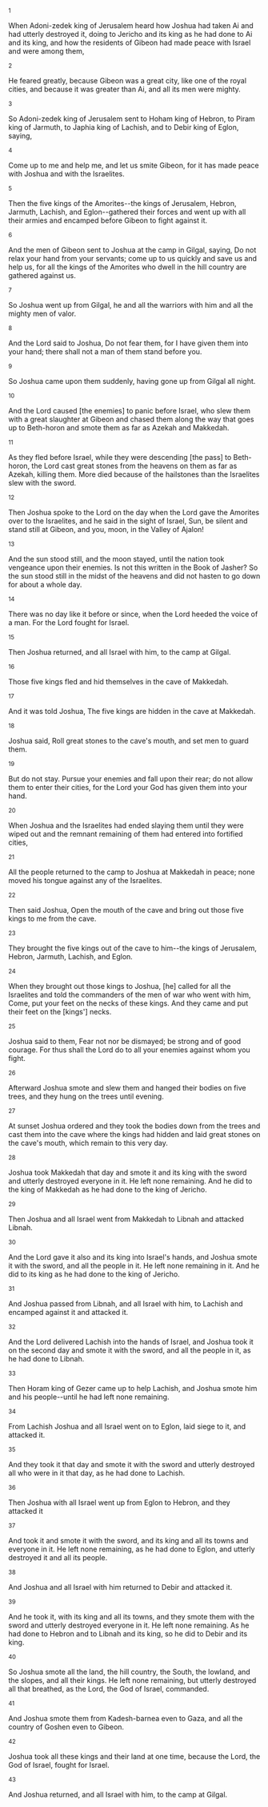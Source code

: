 <sup>1</sup> 

When Adoni-zedek king of Jerusalem heard how Joshua had taken Ai and had utterly destroyed it, doing to Jericho and its king as he had done to Ai and its king, and how the residents of Gibeon had made peace with Israel and were among them, 

<sup>2</sup> 

He feared greatly, because Gibeon was a great city, like one of the royal cities, and because it was greater than Ai, and all its men were mighty. 

<sup>3</sup> 

So Adoni-zedek king of Jerusalem sent to Hoham king of Hebron, to Piram king of Jarmuth, to Japhia king of Lachish, and to Debir king of Eglon, saying, 

<sup>4</sup> 

Come up to me and help me, and let us smite Gibeon, for it has made peace with Joshua and with the Israelites. 

<sup>5</sup> 

Then the five kings of the Amorites--the kings of Jerusalem, Hebron, Jarmuth, Lachish, and Eglon--gathered their forces and went up with all their armies and encamped before Gibeon to fight against it. 

<sup>6</sup> 

And the men of Gibeon sent to Joshua at the camp in Gilgal, saying, Do not relax your hand from your servants; come up to us quickly and save us and help us, for all the kings of the Amorites who dwell in the hill country are gathered against us. 

<sup>7</sup> 

So Joshua went up from Gilgal, he and all the warriors with him and all the mighty men of valor. 

<sup>8</sup> 

And the Lord said to Joshua, Do not fear them, for I have given them into your hand; there shall not a man of them stand before you. 

<sup>9</sup> 

So Joshua came upon them suddenly, having gone up from Gilgal all night. 

<sup>10</sup> 

And the Lord caused [the enemies] to panic before Israel, who slew them with a great slaughter at Gibeon and chased them along the way that goes up to Beth-horon and smote them as far as Azekah and Makkedah. 

<sup>11</sup> 

As they fled before Israel, while they were descending [the pass] to Beth-horon, the Lord cast great stones from the heavens on them as far as Azekah, killing them. More died because of the hailstones than the Israelites slew with the sword. 

<sup>12</sup> 

Then Joshua spoke to the Lord on the day when the Lord gave the Amorites over to the Israelites, and he said in the sight of Israel, Sun, be silent and stand still at Gibeon, and you, moon, in the Valley of Ajalon! 

<sup>13</sup> 

And the sun stood still, and the moon stayed, until the nation took vengeance upon their enemies. Is not this written in the Book of Jasher? So the sun stood still in the midst of the heavens and did not hasten to go down for about a whole day. 

<sup>14</sup> 

There was no day like it before or since, when the Lord heeded the voice of a man. For the Lord fought for Israel. 

<sup>15</sup> 

Then Joshua returned, and all Israel with him, to the camp at Gilgal. 

<sup>16</sup> 

Those five kings fled and hid themselves in the cave of Makkedah. 

<sup>17</sup> 

And it was told Joshua, The five kings are hidden in the cave at Makkedah. 

<sup>18</sup> 

Joshua said, Roll great stones to the cave's mouth, and set men to guard them. 

<sup>19</sup> 

But do not stay. Pursue your enemies and fall upon their rear; do not allow them to enter their cities, for the Lord your God has given them into your hand. 

<sup>20</sup> 

When Joshua and the Israelites had ended slaying them until they were wiped out and the remnant remaining of them had entered into fortified cities, 

<sup>21</sup> 

All the people returned to the camp to Joshua at Makkedah in peace; none moved his tongue against any of the Israelites. 

<sup>22</sup> 

Then said Joshua, Open the mouth of the cave and bring out those five kings to me from the cave. 

<sup>23</sup> 

They brought the five kings out of the cave to him--the kings of Jerusalem, Hebron, Jarmuth, Lachish, and Eglon. 

<sup>24</sup> 

When they brought out those kings to Joshua, [he] called for all the Israelites and told the commanders of the men of war who went with him, Come, put your feet on the necks of these kings. And they came and put their feet on the [kings'] necks. 

<sup>25</sup> 

Joshua said to them, Fear not nor be dismayed; be strong and of good courage. For thus shall the Lord do to all your enemies against whom you fight. 

<sup>26</sup> 

Afterward Joshua smote and slew them and hanged their bodies on five trees, and they hung on the trees until evening. 

<sup>27</sup> 

At sunset Joshua ordered and they took the bodies down from the trees and cast them into the cave where the kings had hidden and laid great stones on the cave's mouth, which remain to this very day. 

<sup>28</sup> 

Joshua took Makkedah that day and smote it and its king with the sword and utterly destroyed everyone in it. He left none remaining. And he did to the king of Makkedah as he had done to the king of Jericho. 

<sup>29</sup> 

Then Joshua and all Israel went from Makkedah to Libnah and attacked Libnah. 

<sup>30</sup> 

And the Lord gave it also and its king into Israel's hands, and Joshua smote it with the sword, and all the people in it. He left none remaining in it. And he did to its king as he had done to the king of Jericho. 

<sup>31</sup> 

And Joshua passed from Libnah, and all Israel with him, to Lachish and encamped against it and attacked it. 

<sup>32</sup> 

And the Lord delivered Lachish into the hands of Israel, and Joshua took it on the second day and smote it with the sword, and all the people in it, as he had done to Libnah. 

<sup>33</sup> 

Then Horam king of Gezer came up to help Lachish, and Joshua smote him and his people--until he had left none remaining. 

<sup>34</sup> 

From Lachish Joshua and all Israel went on to Eglon, laid siege to it, and attacked it. 

<sup>35</sup> 

And they took it that day and smote it with the sword and utterly destroyed all who were in it that day, as he had done to Lachish. 

<sup>36</sup> 

Then Joshua with all Israel went up from Eglon to Hebron, and they attacked it 

<sup>37</sup> 

And took it and smote it with the sword, and its king and all its towns and everyone in it. He left none remaining, as he had done to Eglon, and utterly destroyed it and all its people. 

<sup>38</sup> 

And Joshua and all Israel with him returned to Debir and attacked it. 

<sup>39</sup> 

And he took it, with its king and all its towns, and they smote them with the sword and utterly destroyed everyone in it. He left none remaining. As he had done to Hebron and to Libnah and its king, so he did to Debir and its king. 

<sup>40</sup> 

So Joshua smote all the land, the hill country, the South, the lowland, and the slopes, and all their kings. He left none remaining, but utterly destroyed all that breathed, as the Lord, the God of Israel, commanded. 

<sup>41</sup> 

And Joshua smote them from Kadesh-barnea even to Gaza, and all the country of Goshen even to Gibeon. 

<sup>42</sup> 

Joshua took all these kings and their land at one time, because the Lord, the God of Israel, fought for Israel. 

<sup>43</sup> 

And Joshua returned, and all Israel with him, to the camp at Gilgal.